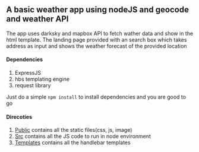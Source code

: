 ## A basic weather app using nodeJS and geocode and weather API ##

The app uses darksky and mapbox API to fetch wather data and show in the 
html template. The landing page provided with an search box which takes address
as input and shows the weather forecast of the provided location

#### Dependencies ####
1. ExpressJS
2. hbs templating engine
3. request library

Just do a simple `npm install` to install dependencies and you are good to go

#### Direcoties ####
1. [Public](./public) contains all the static files(css, js, image)
2. [Src](./src) contains all the JS code to run in node environment
3. [Templates](./templates) contains all the handlebar templates

